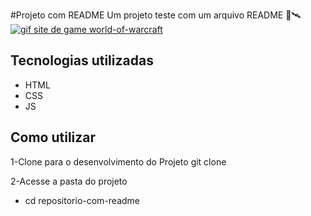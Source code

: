 #Projeto com README
Um projeto teste com um arquivo README 
🚀🛰
[<img src="world-of-warcraft.gif" alt="gif site de game world-of-warcraft">](https://worldofwarcraft.blizzard.com/pt-br/)
## Tecnologias utilizadas
- HTML
- CSS
- JS
## Como utilizar
1-Clone para o desenvolvimento do Projeto
 git clone <url>

2-Acesse a pasta do projeto
- cd repositorio-com-readme
